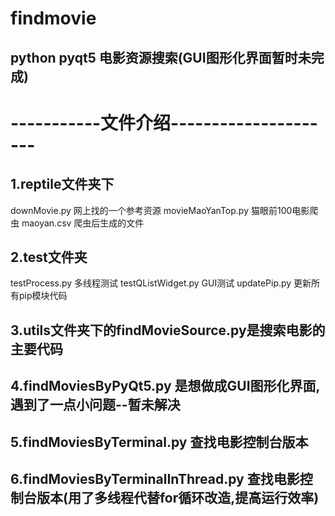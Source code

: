 # findmovie
## python pyqt5 电影资源搜索(GUI图形化界面暂时未完成)
# -----------文件介绍---------------------
## 1.reptile文件夹下
   downMovie.py 网上找的一个参考资源
   movieMaoYanTop.py 猫眼前100电影爬虫
   maoyan.csv 爬虫后生成的文件
## 2.test文件夹
   testProcess.py 多线程测试
   testQListWidget.py GUI测试
   updatePip.py 更新所有pip模块代码
## 3.utils文件夹下的findMovieSource.py是搜索电影的主要代码
## 4.findMoviesByPyQt5.py 是想做成GUI图形化界面,遇到了一点小问题--暂未解决
## 5.findMoviesByTerminal.py 查找电影控制台版本
## 6.findMoviesByTerminalInThread.py 查找电影控制台版本(用了多线程代替for循环改造,提高运行效率)
